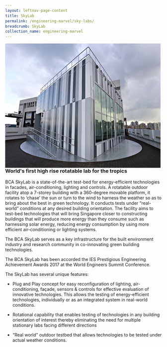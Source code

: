 ```yaml
---
layout: leftnav-page-content
title: SkyLab
permalink: /engineering-marvel/sky-labs/
breadcrumb: SkyLab
collection_name: engineering-marvel
---
```


<img src="/images/SkyLab.jpg" alt="SkyLab" img align="left" style="width:500px;height:400px;">

### World's first high rise rotatable lab for the tropics

BCA SkyLab is a state-of-the-art test-bed for energy-efficient technologies in facades, air-conditioning, lighting and controls. A rotatable outdoor facility atop a 7-storey building with a 360-degree movable platform, it rotates to ‘chase’ the sun or turn to the wind to harness the weather so as to bring about the best in green technology. It conducts tests under “real-world” conditions at any desired building orientation. The facility aims to test-bed technologies that will bring Singapore closer to constructing buildings that will produce more energy than they consume such as harnessing solar energy, reducing energy consumption by using more efficient air-conditioning or lighting systems.

The BCA SkyLab serves as a key infrastructure for the built environment industry and research community in co-innovating green building technologies.

The BCA SkyLab has been accorded the IES Prestigious Engineering Achievement Awards 2017 at the World Engineers Summit Conference.

The SkyLab has several unique features:

- Plug and Play concept for easy reconfiguration of lighting, air-conditioning, façade, sensors & controls for effective evaluation of innovative technologies. This allows the testing of energy-efficient technologies, individually or as an integrated system in real-world conditions. 

- Rotational capability that enables testing of technologies in any building orientation of interest thereby eliminating the need for multiple stationary labs facing different directions

- “Real world” outdoor testbed that allows technologies to be tested under actual weather conditions.
